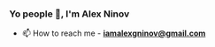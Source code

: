 <h3 align="left">Yo people 👋, I'm Alex Ninov</h3>

- 📫 How to reach me - **iamalexgninov@gmail.com**

